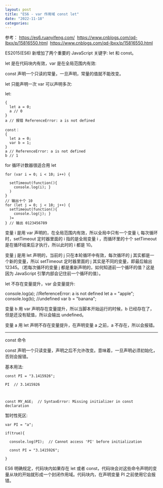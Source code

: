 ```yaml
---
layout: post
title: "ES6 - var 作用域 const let"
date: "2022-11-18"
categories: 
---
```

<p>参考：&nbsp;<a href="https://es6.ruanyifeng.com/">https://es6.ruanyifeng.com/</a>&nbsp;&nbsp;<a href="https://www.cnblogs.com/qd-lbxx/p/15816550.html">https://www.cnblogs.com/qd-lbxx/p/15816550.html</a>&nbsp;&nbsp;<a href="https://www.cnblogs.com/qd-lbxx/p/15816550.html">https://www.cnblogs.com/qd-lbxx/p/15816550.html</a></p>

<p>ES2015(ES6) 新增加了两个重要的 JavaScript 关键字:&nbsp;let&nbsp;和&nbsp;const。</p>

<p>let 是在代码块内有效，var 是在全局范围内有效:</p>

<p>const 声明一个只读的常量，一旦声明，常量的值就不能改变。</p>

<p>let 只能声明一次 var 可以声明多次:</p>

<p>let:</p>

<pre>
<code>{
&nbsp; let a = 0;
&nbsp; a // 0 
} 
a // 报错 ReferenceError: a is not defined</code></pre>

<pre>
<code>const：
{ 
&nbsp; let a = 0;
&nbsp; var b = 1;
} 
a // ReferenceError: a is not defined
b // 1</code>
</pre>

<p>for 循环计数器很适合用 let</p>

<pre>
<code>for (var i = 0; i &lt; 10; i++) {

&nbsp; setTimeout(function(){
&nbsp; &nbsp; console.log(i); }
&nbsp; )
}
// 输出十个 10
for (let j = 0; j &lt; 10; j++) {
&nbsp; setTimeout(function(){ 
&nbsp; &nbsp; console.log(j); }
&nbsp; )=
} // 输出 0123456789</code></pre>

<p>变量 i 是用 var 声明的，在全局范围内有效，所以全局中只有一个变量 i, 每次循环时，setTimeout 定时器里面的 i 指的是全局变量 i ，而循环里的十个 setTimeout 是在循环结束后才执行，所以此时的 i 都是 10。</p>

<p>变量 j 是用 let 声明的，当前的 j 只在本轮循环中有效，每次循环的 j 其实都是一个新的变量，所以 setTimeout 定时器里面的 j 其实是不同的变量，即最后输出 12345。（若每次循环的变量 j 都是重新声明的，如何知道前一个循环的值？这是因为 JavaScript 引擎内部会记住前一个循环的值）。</p>

<p>let 不存在变量提升，var 会变量提升:</p>

<p>console.log(a); //ReferenceError: a is not defined let a = &quot;apple&quot;; console.log(b); //undefined var b = &quot;banana&quot;;</p>

<p>变量 b 用 var 声明存在变量提升，所以当脚本开始运行的时候，b 已经存在了，但是还没有赋值，所以会输出 undefined。</p>

<p>变量 a 用 let 声明不存在变量提升，在声明变量 a 之前，a 不存在，所以会报错。</p>

<hr />
<p>const 命令</p>

<p>const 声明一个只读变量，声明之后不允许改变。意味着，一旦声明必须初始化，否则会报错。</p>

<p>基本用法:</p>

<pre><code>const&nbsp;PI&nbsp;=&nbsp;&quot;3.1415926&quot;;<br />
PI &nbsp;// 3.1415926<br />
<br />
const&nbsp;MY_AGE;&nbsp;&nbsp;// SyntaxError: Missing initializer in const declaration</code></pre>

<p>暂时性死区:</p>

<pre><code>var&nbsp;PI&nbsp;=&nbsp;&quot;a&quot;;<br />
if(true){<br />
&nbsp; console.log(PI);&nbsp;&nbsp;// Cannot access &#39;PI&#39; before initialization<br />
&nbsp;&nbsp;const&nbsp;PI&nbsp;=&nbsp;&quot;3.1415926&quot;;<br />
}</code></pre>

<p>ES6 明确规定，代码块内如果存在 let 或者 const，代码块会对这些命令声明的变量从块的开始就形成一个封闭作用域。代码块内，在声明变量 PI 之前使用它会报错。</p>


